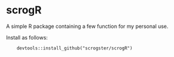# scrogR

A simple R package containing a few function for my personal use.

Install as follows:

		devtools::install_github("scrogster/scrogR")
